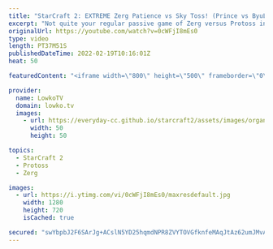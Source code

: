 ```yaml
---
title: "StarCraft 2: EXTREME Zerg Patience vs Sky Toss! (Prince vs ByuL)"
excerpt: "Not quite your regular passive game of Zerg versus Protoss in StarCraft 2. While the first half of this game is as we see it regularly in the current meta, the second half of this match is not what I expected it to be.  OlimoLeague on Patreon: https://www.patreon.com/olimoley  Support my work on Patreon:"
originalUrl: https://youtube.com/watch?v=0cWFjI8mEs0
type: video
length: PT37M51S
publishedDateTime: 2022-02-19T10:16:01Z
heat: 50

featuredContent: "<iframe width=\"800\" height=\"500\" frameborder=\"0\" src=\"https://www.youtube.com/embed/0cWFjI8mEs0\" allow=\"accelerometer; autoplay; encrypted-media; gyroscope; picture-in-picture\" allowfullscreen></iframe>"

provider:
  name: LowkoTV
  domain: lowko.tv
  images:
    - url: https://everyday-cc.github.io/starcraft2/assets/images/organizations/lowko.tv-50x50.jpg
      width: 50
      height: 50

topics:
  - StarCraft 2
  - Protoss
  - Zerg

images:
  - url: https://i.ytimg.com/vi/0cWFjI8mEs0/maxresdefault.jpg
    width: 1280
    height: 720
    isCached: true

secured: "swYbpbJ2F6SArJg+ACslN5YD25hqmdNPR8ZVYTOVGfknfeMAqJtAz62umJMvA/rQecmmI4C22NHk6o5iHvUfCZEnUsQvh3DRtsR1NwLPxhWrkxmdJFZAoUGWmqx2lQRocJ04MKZO2qmbAbrGq4vZ5XJl4C6Zz4xEPXteyyOn4mm6prJLIFLEZa7YsC4uxYPynxb0glDT93DJokqygSyPwzuObhleIYxQuA5uRsD3jwWEb+nZdxvIRyVxaAwNC4E2md5Dnh7iQHYxo69zscZcSqhBkDaoO6Pv8Pcz9eEMzqgVFw/kI+JfzsZIHSFyoFV9mTzCByOFnnyIxEp0Od92G42r/7jyBJJ97blkunbLiH016gz48hLp3wyXAeYxg6BdxymYHwibH4nsXLXtM0Q3L5tsTyvwMR2b1dIJ7LCX3DM=;hJoJu6djs6HSkII1bqge3A=="
---
```


